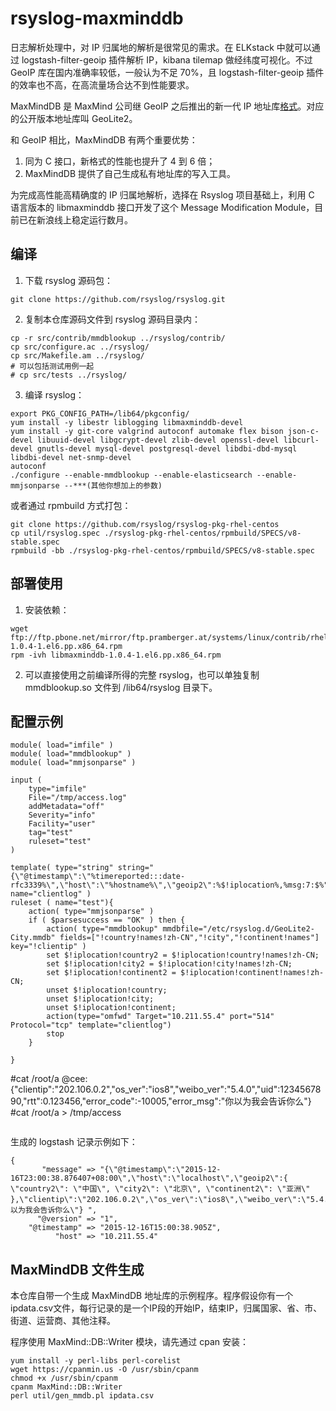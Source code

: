 # rsyslog-maxminddb

日志解析处理中，对 IP 归属地的解析是很常见的需求。在 ELKstack 中就可以通过 logstash-filter-geoip 插件解析 IP，kibana tilemap 做经纬度可视化。不过 GeoIP 库在国内准确率较低，一般认为不足 70%，且 logstash-filter-geoip 插件的效率也不高，在高流量场合达不到性能要求。

MaxMindDB 是 MaxMind 公司继 GeoIP 之后推出的新一代 IP 地址库[格式](http://maxmind.github.io/MaxMind-DB/)。对应的公开版本地址库叫 GeoLite2。

和 GeoIP 相比，MaxMindDB 有两个重要优势：

1. 同为 C 接口，新格式的性能也提升了 4 到 6 倍；
2. MaxMindDB 提供了自己生成私有地址库的写入工具。

为完成高性能高精确度的 IP 归属地解析，选择在 Rsyslog 项目基础上，利用 C 语言版本的 libmaxminddb 接口开发了这个 Message Modification Module，目前已在新浪线上稳定运行数月。

## 编译

1. 下载 rsyslog 源码包：
```
git clone https://github.com/rsyslog/rsyslog.git
```
2. 复制本仓库源码文件到 rsyslog 源码目录内：
```
cp -r src/contrib/mmdblookup ../rsyslog/contrib/
cp src/configure.ac ../rsyslog/
cp src/Makefile.am ../rsyslog/
# 可以包括测试用例一起
# cp src/tests ../rsyslog/
```
3. 编译 rsyslog：
```
export PKG_CONFIG_PATH=/lib64/pkgconfig/
yum install -y libestr liblogging libmaxminddb-devel
yum install -y git-core valgrind autoconf automake flex bison json-c-devel libuuid-devel libgcrypt-devel zlib-devel openssl-devel libcurl-devel gnutls-devel mysql-devel postgresql-devel libdbi-dbd-mysql libdbi-devel net-snmp-devel
autoconf
./configure --enable-mmdblookup --enable-elasticsearch --enable-mmjsonparse --***(其他你想加上的参数)
```

或者通过 rpmbuild 方式打包：
```
git clone https://github.com/rsyslog/rsyslog-pkg-rhel-centos
cp util/rsyslog.spec ./rsyslog-pkg-rhel-centos/rpmbuild/SPECS/v8-stable.spec
rpmbuild -bb ./rsyslog-pkg-rhel-centos/rpmbuild/SPECS/v8-stable.spec
```

## 部署使用

1. 安装依赖：
```
wget ftp://ftp.pbone.net/mirror/ftp.pramberger.at/systems/linux/contrib/rhel6/x86_64/libmaxminddb-1.0.4-1.el6.pp.x86_64.rpm
rpm -ivh libmaxminddb-1.0.4-1.el6.pp.x86_64.rpm
```
2. 可以直接使用之前编译所得的完整 rsyslog，也可以单独复制 mmdblookup.so 文件到 /lib64/rsyslog 目录下。

## 配置示例


```
module( load="imfile" )
module( load="mmdblookup" )
module( load="mmjsonparse" )

input (
	type="imfile"
	File="/tmp/access.log"
	addMetadata="off"
	Severity="info"
	Facility="user"
	tag="test"
	ruleset="test"
)

template( type="string" string="{\"@timestamp\":\"%timereported:::date-rfc3339%\",\"host\":\"%hostname%\",\"geoip2\":%$!iplocation%,%msg:7:$%" name="clientlog" )
ruleset ( name="test"){
	action( type="mmjsonparse" )
	if ( $parsesuccess == "OK" ) then {
	    action( type="mmdblookup" mmdbfile="/etc/rsyslog.d/GeoLite2-City.mmdb" fields=["!country!names!zh-CN","!city","!continent!names"] key="!clientip" )
	    set $!iplocation!country2 = $!iplocation!country!names!zh-CN;
	    set $!iplocation!city2 = $!iplocation!city!names!zh-CN;
	    set $!iplocation!continent2 = $!iplocation!continent!names!zh-CN;
	    unset $!iplocation!country;
	    unset $!iplocation!city;
	    unset $!iplocation!continent;
	    action(type="omfwd" Target="10.211.55.4" port="514" Protocol="tcp" template="clientlog")
	    stop
	}

}

```
 #cat /root/a
@cee:{"clientip":"202.106.0.2","os_ver":"ios8","weibo_ver":"5.4.0","uid":1234567890,"rtt":0.123456,"error_code":-10005,"error_msg":"你以为我会告诉你么"}
 #cat /root/a > /tmp/access
```

```

生成的 logstash 记录示例如下：

```
{
       "message" => "{\"@timestamp\":\"2015-12-16T23:00:38.876407+08:00\",\"host\":\"localhost\",\"geoip2\":{ \"country2\": \"中国\", \"city2\": \"北京\", \"continent2\": \"亚洲\" },\"clientip\":\"202.106.0.2\",\"os_ver\":\"ios8\",\"weibo_ver\":\"5.4.0\",\"uid\":1234567890,\"rtt\":0.123456,\"error_code\":-10005,\"error_msg\":\"你以为我会告诉你么\"} ",
      "@version" => "1",
    "@timestamp" => "2015-12-16T15:00:38.905Z",
          "host" => "10.211.55.4"
```

## MaxMindDB 文件生成

本仓库自带一个生成 MaxMindDB 地址库的示例程序。程序假设你有一个ipdata.csv文件，每行记录的是一个IP段的开始IP，结束IP，归属国家、省、市、街道、运营商、其他注释。

程序使用 MaxMind::DB::Writer 模块，请先通过 cpan 安装：

```
yum install -y perl-libs perl-corelist
wget https://cpanmin.us -O /usr/sbin/cpanm
chmod +x /usr/sbin/cpanm
cpanm MaxMind::DB::Writer
perl util/gen_mmdb.pl ipdata.csv
```
